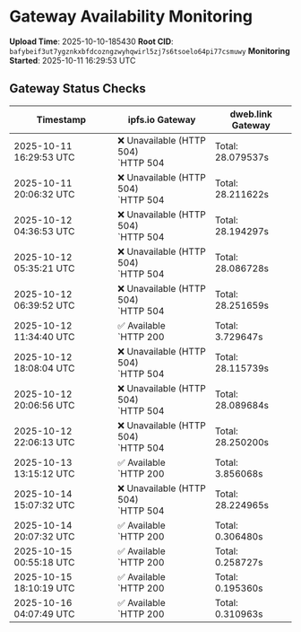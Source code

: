 # Gateway Availability Monitoring

**Upload Time**: 2025-10-10-185430
**Root CID**: `bafybeif3ut7ygznkxbfdcozngzwyhqwirl5zj7s6tsoelo64pi77csmuwy`
**Monitoring Started**: 2025-10-11 16:29:53 UTC

## Gateway Status Checks

| Timestamp | ipfs.io Gateway | dweb.link Gateway |
|-----------|-----------------|-------------------|
| 2025-10-11 16:29:53 UTC | ❌ Unavailable (HTTP 504)<br>`HTTP 504 | Total: 28.079537s | DNS: 0.005639s | Connect: 0.006955s | Transfer: 28.078013s | Size: 288 bytes` | ✅ Available<br>`HTTP 200 | Total: 21.329799s | DNS: 0.039022s | Connect: 0.040496s | Transfer: 21.328681s | Size: 42890 bytes` |
| 2025-10-11 20:06:32 UTC | ❌ Unavailable (HTTP 504)<br>`HTTP 504 | Total: 28.211622s | DNS: 0.110130s | Connect: 0.112326s | Transfer: 28.211521s | Size: 288 bytes` | ✅ Available<br>`HTTP 200 | Total: 0.106320s | DNS: 0.024293s | Connect: 0.025856s | Transfer: 0.106068s | Size: 42890 bytes` |
| 2025-10-12 04:36:53 UTC | ❌ Unavailable (HTTP 504)<br>`HTTP 504 | Total: 28.194297s | DNS: 0.116111s | Connect: 0.117761s | Transfer: 28.194211s | Size: 148 bytes` | ✅ Available<br>`HTTP 200 | Total: 0.120613s | DNS: 0.037395s | Connect: 0.039439s | Transfer: 0.120308s | Size: 42890 bytes` |
| 2025-10-12 05:35:21 UTC | ❌ Unavailable (HTTP 504)<br>`HTTP 504 | Total: 28.086728s | DNS: 0.010448s | Connect: 0.012336s | Transfer: 28.086643s | Size: 148 bytes` | ✅ Available<br>`HTTP 200 | Total: 0.102762s | DNS: 0.033370s | Connect: 0.034756s | Transfer: 0.101795s | Size: 42890 bytes` |
| 2025-10-12 06:39:52 UTC | ❌ Unavailable (HTTP 504)<br>`HTTP 504 | Total: 28.251659s | DNS: 0.183650s | Connect: 0.189359s | Transfer: 28.251568s | Size: 148 bytes` | ❌ Unavailable (HTTP 504)<br>`HTTP 504 | Total: 28.143309s | DNS: 0.057359s | Connect: 0.062940s | Transfer: 28.143220s | Size: 148 bytes` |
| 2025-10-12 11:34:40 UTC | ✅ Available<br>`HTTP 200 | Total: 3.729647s | DNS: 0.011952s | Connect: 0.026827s | Transfer: 3.729350s | Size: 42890 bytes` | ✅ Available<br>`HTTP 200 | Total: 0.300905s | DNS: 0.080804s | Connect: 0.094966s | Transfer: 0.300577s | Size: 42890 bytes` |
| 2025-10-12 18:08:04 UTC | ❌ Unavailable (HTTP 504)<br>`HTTP 504 | Total: 28.115739s | DNS: 0.033940s | Connect: 0.039749s | Transfer: 28.115665s | Size: 148 bytes` | ❌ Unavailable (HTTP 504)<br>`HTTP 504 | Total: 28.152068s | DNS: 0.063149s | Connect: 0.068984s | Transfer: 28.151997s | Size: 148 bytes` |
| 2025-10-12 20:06:56 UTC | ❌ Unavailable (HTTP 504)<br>`HTTP 504 | Total: 28.089684s | DNS: 0.009607s | Connect: 0.015487s | Transfer: 28.089575s | Size: 148 bytes` | ❌ Unavailable (HTTP 504)<br>`HTTP 504 | Total: 28.136805s | DNS: 0.057898s | Connect: 0.063454s | Transfer: 28.136720s | Size: 148 bytes` |
| 2025-10-12 22:06:13 UTC | ❌ Unavailable (HTTP 504)<br>`HTTP 504 | Total: 28.250200s | DNS: 0.171363s | Connect: 0.177737s | Transfer: 28.250117s | Size: 148 bytes` | ❌ Unavailable (HTTP 504)<br>`HTTP 504 | Total: 28.150345s | DNS: 0.057585s | Connect: 0.063873s | Transfer: 28.150254s | Size: 106 bytes` |
| 2025-10-13 13:15:12 UTC | ✅ Available<br>`HTTP 200 | Total: 3.856068s | DNS: 0.009330s | Connect: 0.015068s | Transfer: 3.855685s | Size: 42890 bytes` | ✅ Available<br>`HTTP 200 | Total: 0.179252s | DNS: 0.081288s | Connect: 0.087433s | Transfer: 0.175782s | Size: 42890 bytes` |
| 2025-10-14 15:07:32 UTC | ❌ Unavailable (HTTP 504)<br>`HTTP 504 | Total: 28.224965s | DNS: 0.113824s | Connect: 0.115377s | Transfer: 28.224870s | Size: 342 bytes` | ✅ Available<br>`HTTP 200 | Total: 3.987873s | DNS: 0.029246s | Connect: 0.030766s | Transfer: 3.987610s | Size: 42890 bytes` |
| 2025-10-14 20:07:32 UTC | ✅ Available<br>`HTTP 200 | Total: 0.306480s | DNS: 0.155877s | Connect: 0.173657s | Transfer: 0.305981s | Size: 42890 bytes` | ✅ Available<br>`HTTP 200 | Total: 0.265034s | DNS: 0.050873s | Connect: 0.068968s | Transfer: 0.263219s | Size: 42890 bytes` |
| 2025-10-15 00:55:18 UTC | ✅ Available<br>`HTTP 200 | Total: 0.258727s | DNS: 0.184699s | Connect: 0.187034s | Transfer: 0.258356s | Size: 42890 bytes` | ✅ Available<br>`HTTP 200 | Total: 8.113887s | DNS: 0.011351s | Connect: 0.013730s | Transfer: 8.113565s | Size: 42890 bytes` |
| 2025-10-15 18:10:19 UTC | ✅ Available<br>`HTTP 200 | Total: 0.195360s | DNS: 0.115756s | Connect: 0.117777s | Transfer: 0.194666s | Size: 42890 bytes` | ✅ Available<br>`HTTP 200 | Total: 0.152675s | DNS: 0.078911s | Connect: 0.080829s | Transfer: 0.152398s | Size: 42890 bytes` |
| 2025-10-16 04:07:49 UTC | ✅ Available<br>`HTTP 200 | Total: 0.310963s | DNS: 0.179295s | Connect: 0.193804s | Transfer: 0.310686s | Size: 42890 bytes` | ✅ Available<br>`HTTP 200 | Total: 0.163689s | DNS: 0.056412s | Connect: 0.072342s | Transfer: 0.163191s | Size: 42890 bytes` |
